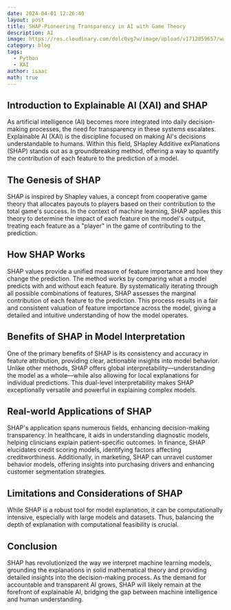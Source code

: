 ```yaml
---
date: 2024-04-01 12:26:40
layout: post
title: SHAP-Pioneering Transparency in AI with Game Theory
description: AI
image: https://res.cloudinary.com/dolc0vg7w/image/upload/v1712859657/waffle/cpfm2huimopcupo7yaoe.webp
category: blog
tags:
  - Python
  - XAI
author: isaac
math: true
---
```



## Introduction to Explainable AI (XAI) and SHAP
As artificial intelligence (AI) becomes more integrated into daily decision-making processes, the need for transparency in these systems escalates. Explainable AI (XAI) is the discipline focused on making AI's decisions understandable to humans. Within this field, SHapley Additive exPlanations (SHAP) stands out as a groundbreaking method, offering a way to quantify the contribution of each feature to the prediction of a model.

## The Genesis of SHAP
SHAP is inspired by Shapley values, a concept from cooperative game theory that allocates payouts to players based on their contribution to the total game's success. In the context of machine learning, SHAP applies this theory to determine the impact of each feature on the model's output, treating each feature as a "player" in the game of contributing to the prediction.

## How SHAP Works
SHAP values provide a unified measure of feature importance and how they change the prediction. The method works by comparing what a model predicts with and without each feature. By systematically iterating through all possible combinations of features, SHAP assesses the marginal contribution of each feature to the prediction. This process results in a fair and consistent valuation of feature importance across the model, giving a detailed and intuitive understanding of how the model operates.

## Benefits of SHAP in Model Interpretation
One of the primary benefits of SHAP is its consistency and accuracy in feature attribution, providing clear, actionable insights into model behavior. Unlike other methods, SHAP offers global interpretability—understanding the model as a whole—while also allowing for local explanations for individual predictions. This dual-level interpretability makes SHAP exceptionally versatile and powerful in explaining complex models.

## Real-world Applications of SHAP
SHAP's application spans numerous fields, enhancing decision-making transparency. In healthcare, it aids in understanding diagnostic models, helping clinicians explain patient-specific outcomes. In finance, SHAP elucidates credit scoring models, identifying factors affecting creditworthiness. Additionally, in marketing, SHAP can unravel customer behavior models, offering insights into purchasing drivers and enhancing customer segmentation strategies.

## Limitations and Considerations of SHAP
While SHAP is a robust tool for model explanation, it can be computationally intensive, especially with large models and datasets. Thus, balancing the depth of explanation with computational feasibility is crucial.

## Conclusion
SHAP has revolutionized the way we interpret machine learning models, grounding the explanations in solid mathematical theory and providing detailed insights into the decision-making process. As the demand for accountable and transparent AI grows, SHAP will likely remain at the forefront of explainable AI, bridging the gap between machine intelligence and human understanding.


